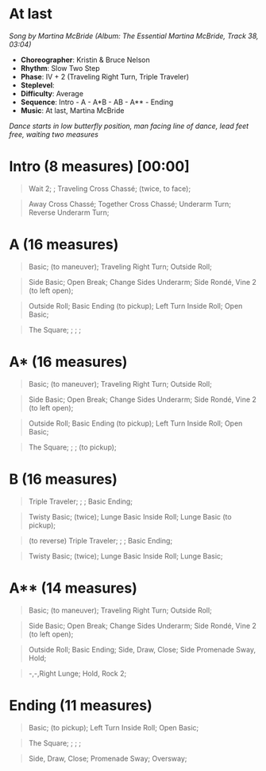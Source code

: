 # At last
*Song by Martina McBride (Album: The Essential Martina McBride, Track 38, 03:04)*
 
* **Choreographer**: Kristin & Bruce Nelson
* **Rhythm**: Slow Two Step
* **Phase**: IV + 2 (Traveling Right Turn, Triple Traveler)
* **Steplevel**: 
* **Difficulty**: Average
* **Sequence**: Intro - A - A*B - AB - A** - Ending
* **Music**: At last, Martina McBride
 
*Dance starts in low butterfly position, man facing line of dance, lead feet free, waiting two measures*
 
# Intro (8 measures) [00:00]

> Wait 2; ; Traveling Cross Chassé; (twice, to face);

> Away Cross Chassé; Together Cross Chassé; Underarm Turn; Reverse Underarm Turn;

# A (16 measures)

> Basic; (to maneuver); Traveling Right Turn; Outside Roll;

> Side Basic; Open Break; Change Sides Underarm; Side Rondé, Vine 2 (to left open);

> Outside Roll; Basic Ending (to pickup); Left Turn Inside Roll; Open Basic;

> The Square; ; ; ;

# A* (16 measures)

> Basic; (to maneuver); Traveling Right Turn; Outside Roll;

> Side Basic; Open Break; Change Sides Underarm; Side Rondé, Vine 2 (to left open);

> Outside Roll; Basic Ending (to pickup); Left Turn Inside Roll; Open Basic;

> The Square; ; ; (to pickup);

# B (16 measures)

> Triple Traveler; ; ; Basic Ending;

> Twisty Basic; (twice); Lunge Basic Inside Roll; Lunge Basic (to pickup);

> (to reverse) Triple Traveler; ; ; Basic Ending;

> Twisty Basic; (twice); Lunge Basic Inside Roll; Lunge Basic;

# A** (14 measures)

> Basic; (to maneuver); Traveling Right Turn; Outside Roll;

> Side Basic; Open Break; Change Sides Underarm; Side Rondé, Vine 2 (to left open);

> Outside Roll; Basic Ending; Side, Draw, Close; Side Promenade Sway, Hold;

> -,-,Right Lunge; Hold, Rock 2;

# Ending (11 measures)

> Basic; (to pickup); Left Turn Inside Roll; Open Basic;

> The Square; ; ; ;

> Side, Draw, Close; Promenade Sway; Oversway;

